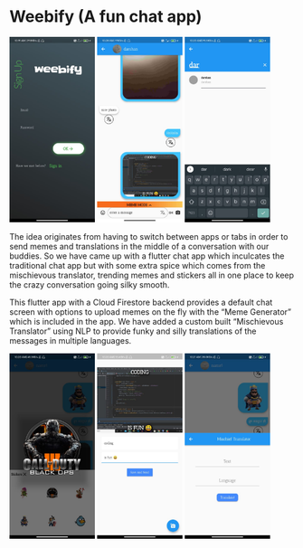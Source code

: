 # Weebify (A fun chat app)

<img src="https://github.com/Silly-Hack-MLH/UI-screenshots/blob/master/login.jpeg" width="30%">  <img src="https://github.com/Silly-Hack-MLH/UI-screenshots/blob/master/chat.jpeg" width="30%"> <img src="https://github.com/Silly-Hack-MLH/UI-screenshots/blob/master/contact%20search.jpeg" width="30%">   

The idea originates from having to switch between apps or tabs in order to send memes and  translations in the middle of a conversation with our buddies. So we have came up with a flutter chat app which inculcates the traditional chat app but with some extra spice  which comes from the mischievous translator, trending memes and stickers all in one place to keep the crazy conversation going silky smooth.

This flutter app with a Cloud Firestore backend provides a default chat screen with options to upload memes on the fly with the “Meme Generator” which is included in the app. We have added a custom built “Mischievous Translator” using NLP to provide funky and silly translations of the messages in multiple languages. 

<img src="https://github.com/Silly-Hack-MLH/UI-screenshots/blob/master/sticker.jpeg" width="30%"> <img src="https://github.com/Silly-Hack-MLH/UI-screenshots/blob/master/meme.jpeg" width="30%"> <img src="https://github.com/Silly-Hack-MLH/UI-screenshots/blob/master/translator.jpeg" width="30%">




